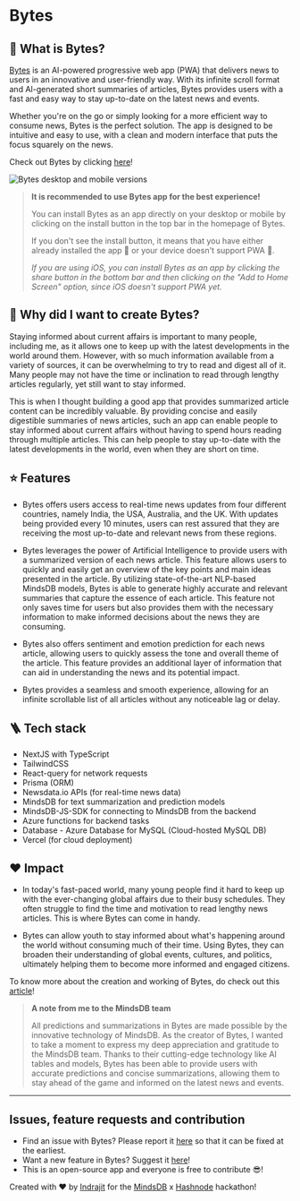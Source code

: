 # Bytes

## 🤔 What is Bytes?

[Bytes](https://bytesnews.vercel.app) is an AI-powered progressive web app (PWA) that delivers news to users in an innovative and user-friendly way. With its infinite scroll format and AI-generated short summaries of articles, Bytes provides users with a fast and easy way to stay up-to-date on the latest news and events.

Whether you're on the go or simply looking for a more efficient way to consume news, Bytes is the perfect solution. The app is designed to be intuitive and easy to use, with a clean and modern interface that puts the focus squarely on the news.

Check out Bytes by clicking [here](https://bytesnews.vercel.app)!

![Bytes desktop and mobile versions](https://user-images.githubusercontent.com/43838718/235523530-f6b21de0-db70-413d-a30b-2c53847cd439.png)

> **It is recommended to use Bytes app for the best experience!**
>
> You can install Bytes as an app directly on your desktop or mobile by clicking on the install button in the top bar in the homepage of Bytes.
> 
> If you don't see the install button, it means that you have either already installed the app 🥳 or your device doesn't support PWA 🥺.
> 
> *If you are using iOS, you can install Bytes as an app by clicking the share button in the bottom bar and then clicking on the "Add to Home Screen" option, since iOS doesn't support PWA yet.*

## 👀 Why did I want to create Bytes?

Staying informed about current affairs is important to many people, including me, as it allows one to keep up with the latest developments in the world around them. However, with so much information available from a variety of sources, it can be overwhelming to try to read and digest all of it. Many people may not have the time or inclination to read through lengthy articles regularly, yet still want to stay informed.

This is when I thought building a good app that provides summarized article content can be incredibly valuable. By providing concise and easily digestible summaries of news articles, such an app can enable people to stay informed about current affairs without having to spend hours reading through multiple articles. This can help people to stay up-to-date with the latest developments in the world, even when they are short on time.

## ⭐️ Features

- Bytes offers users access to real-time news updates from four different countries, namely India, the USA, Australia, and the UK. With updates being provided every 10 minutes, users can rest assured that they are receiving the most up-to-date and relevant news from these regions.

- Bytes leverages the power of Artificial Intelligence to provide users with a summarized version of each news article. This feature allows users to quickly and easily get an overview of the key points and main ideas presented in the article. By utilizing state-of-the-art NLP-based MindsDB models, Bytes is able to generate highly accurate and relevant summaries that capture the essence of each article. This feature not only saves time for users but also provides them with the necessary information to make informed decisions about the news they are consuming.

- Bytes also offers sentiment and emotion prediction for each news article, allowing users to quickly assess the tone and overall theme of the article. This feature provides an additional layer of information that can aid in understanding the news and its potential impact.

- Bytes provides a seamless and smooth experience, allowing for an infinite scrollable list of all articles without any noticeable lag or delay.

## 🪜 Tech stack

- NextJS with TypeScript
- TailwindCSS
- React-query for network requests
- Prisma (ORM)
- Newsdata.io APIs (for real-time news data)
- MindsDB for text summarization and prediction models
- MindsDB-JS-SDK for connecting to MindsDB from the backend
- Azure functions for backend tasks
- Database - Azure Database for MySQL (Cloud-hosted MySQL DB)
- Vercel (for cloud deployment)

## ❤️ Impact

- In today's fast-paced world, many young people find it hard to keep up with the ever-changing global affairs due to their busy schedules. They often struggle to find the time and motivation to read lengthy news articles. This is where Bytes can come in handy.

- Bytes can allow youth to stay informed about what's happening around the world without consuming much of their time. Using Bytes, they can broaden their understanding of global events, cultures, and politics, ultimately helping them to become more informed and engaged citizens.

To know more about the creation and working of Bytes, do check out this [article](https://blogsbyindrajit.hashnode.dev/introducing-bytes-news-redefined)!

> **A note from me to the MindsDB team**
>
> All predictions and summarizations in Bytes are made possible by the innovative technology of MindsDB. As the creator of Bytes, I wanted to take a moment to express my deep appreciation and gratitude to the MindsDB team. Thanks to their cutting-edge technology like AI tables and models, Bytes has been able to provide users with accurate predictions and concise summarizations, allowing them to stay ahead of the game and informed on the latest news and events.

<hr />

## Issues, feature requests and contribution

- Find an issue with Bytes? Please report it [here](https://github.com/thisisindrajit/Bytes/issues) so that it can be fixed at the earliest. 
- Want a new feature in Bytes? Suggest it [here](https://github.com/thisisindrajit/Bytes/issues)!
- This is an open-source app and everyone is free to contribute 😎!

Created with ❤️ by [Indrajit](https://thisisindrajit.github.io/portfolio/) for the [MindsDB](https://cloud.mindsdb.com) x [Hashnode](https://hashnode.com) hackathon!
